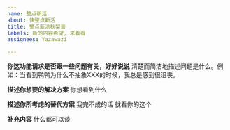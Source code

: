 ```yaml
---
name: 整点新活
about: 快整点新活
title: 整点新活秋梨膏
labels: 新的内容希望, 来看看
assignees: Yazawazi

---
```


**你这功能请求是否跟一些问题有关，好好说说**
清楚而简洁地描述问题是什么。例如：当看到鸭鸭为什么不抽象XXX的时候，我总是感到很沮丧。

**描述你想要的解决方案**
你想看到什么

**描述你所考虑的替代方案**
我完不成的话 就看你的这个

**补充内容**
什么都可以谈
